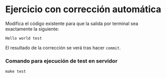 # Ejercicio con corrección automática
Modifica el código existente para que la salida por terminal sea exactamente la siguiente:
```
Hello world test
```

El resultado de la corrección se verá tras hacer `commit`.


### Comando para ejecución de test en servidor
`make test`

